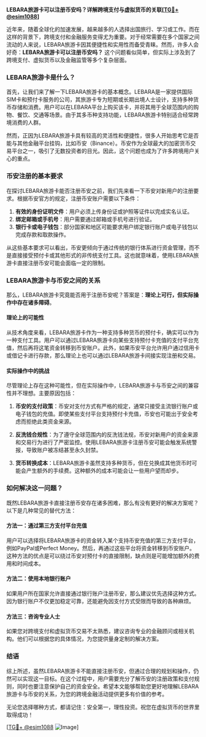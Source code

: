 **LEBARA旅游卡可以注册币安吗？详解跨境支付与虚拟货币的关联[[TG💪+ @esim1088](https://t.me/s/esim1088)]**

近年来，随着全球化的加速发展，越来越多的人选择出国旅行、学习或工作。而在这样的背景下，跨境支付和金融服务变得尤为重要。对于经常需要在多个国家之间流动的人来说，LEBARA旅游卡因其便捷性和实用性而备受青睐。然而，许多人会好奇：**LEBARA旅游卡可以注册币安吗？** 这个问题看似简单，但实际上涉及到了跨境支付、虚拟货币以及金融监管等多个复杂层面。

### LEBARA旅游卡是什么？

首先，让我们来了解一下LEBARA旅游卡的基本概念。LEBARA是一家提供国际SIM卡和预付卡服务的公司，其旅游卡专为短期或长期出境人士设计，支持多种货币存储和消费。用户可以在LEBARA平台上购买该卡，并将其用于全球范围内的购物、餐饮、交通等场景。由于其多币种支持功能，LEBARA旅游卡特别适合经常跨境消费的人群。

然而，正因为LEBARA旅游卡具有较高的灵活性和便捷性，很多人开始思考它是否能与其他金融平台挂钩，比如币安（Binance）。币安作为全球最大的加密货币交易平台之一，吸引了无数投资者的目光。因此，这个问题也成为了许多跨境用户关心的重点。

### 币安注册的基本要求

在探讨LEBARA旅游卡能否注册币安之前，我们先来看一下币安对新用户的注册要求。根据币安官方的规定，注册币安账户需要以下条件：

1. **有效的身份证明文件**：用户必须上传身份证或护照等证件以完成实名认证。
2. **绑定邮箱或手机号**：用户需要通过邮箱或手机号进行验证。
3. **银行卡或电子钱包**：部分国家和地区可能要求用户绑定银行账户或电子钱包以完成存款和取款操作。

从这些基本要求可以看出，币安更倾向于通过传统的银行体系进行资金管理，而不是直接接受预付卡或其他形式的非传统支付工具。这也就意味着，使用LEBARA旅游卡直接注册币安可能会面临一定的限制。

### LEBARA旅游卡与币安之间的关系

那么，LEBARA旅游卡究竟能否用于注册币安呢？答案是：**理论上可行，但实际操作中存在诸多障碍**。

#### 理论上的可能性

从技术角度来看，LEBARA旅游卡作为一种支持多种货币的预付卡，确实可以作为一种支付工具。用户可以通过LEBARA旅游卡向某些支持预付卡充值的支付平台充值，然后再将这笔资金转移到币安账户。此外，如果币安平台允许用户通过信用卡或借记卡进行存款，那么理论上也可以通过LEBARA旅游卡间接实现注册和交易。

#### 实际操作中的挑战

尽管理论上存在这种可能性，但在实际操作中，LEBARA旅游卡与币安之间的兼容性并不理想。主要原因包括：

1. **币安的支付政策**：币安对支付方式有严格的规定，通常只接受主流银行账户或电子钱包的充值。即使某些支付平台支持预付卡充值，币安也可能出于安全考虑而拒绝此类资金来源。
   
2. **反洗钱合规性**：为了遵守全球范围内的反洗钱法规，币安对新用户的资金来源和交易行为进行了严密监控。使用LEBARA旅游卡注册币安可能会触发系统警报，导致账户被冻结甚至永久封禁。

3. **货币转换成本**：LEBARA旅游卡虽然支持多种货币，但在兑换成其他货币时可能会产生额外的手续费。这种额外的成本可能会让一些用户望而却步。

### 如何解决这一问题？

既然LEBARA旅游卡直接注册币安存在诸多困难，那么有没有更好的解决方案呢？以下是几种常见的替代方法：

#### 方法一：通过第三方支付平台充值

用户可以选择将LEBARA旅游卡的资金转入某个支持币安充值的第三方支付平台，例如PayPal或Perfect Money。然后，再通过这些平台将资金转移到币安账户。这种方法的优点是可以绕过币安对预付卡的直接限制，缺点则是可能增加额外的费用和时间成本。

#### 方法二：使用本地银行账户

如果用户所在国家允许直接通过银行账户注册币安，那么建议优先选择这种方式。因为银行账户不仅更加稳定可靠，还能避免因支付方式受限而导致的各种麻烦。

#### 方法三：咨询专业人士

如果您对跨境支付和虚拟货币交易不太熟悉，建议咨询专业的金融顾问或相关机构。他们可以根据您的具体情况，为您提供量身定制的解决方案。

### 结语

综上所述，虽然LEBARA旅游卡不能直接注册币安，但通过合理的规划和操作，仍然可以实现这一目标。在这个过程中，用户需要充分了解币安的注册政策和支付规则，同时也要注意保护自己的资金安全。希望本文能够帮助您更好地理解LEBARA旅游卡与币安的关系，为您的跨境金融活动提供更多有价值的参考。

无论您选择哪种方式，都请记住：安全第一，理性投资。祝您在虚拟货币的世界里取得成功！

[[TG💪+ @esim1088](https://t.me/s/esim1088) ![Image](https://i.postimg.cc/4NQfJmqS/Snipaste-2025-05-13-00-14-12.png)]